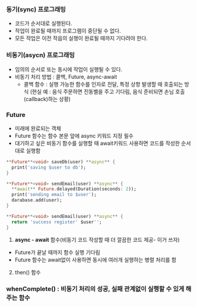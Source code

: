 ### 동기(sync) 프로그래밍
- 코드가 순서대로 실행된다.
- 작업이 완료될 때까지 프로그램이 중단될 수 없다.
- 모든 작업은 이전 작읍의 실행이 완료될 때까지 기다려야 한다.

### 비동기(asycn) 프로그래밍
- 임의의 순서로 또는 동시에 작업이 실행될 수 있다.
- 비동기 처리 방법 : 콜백, Future, async-await
  - 콜백 함수 : 실행 가능한 함수를 인자로 전달, 특정 상항 발생할 때 호출되는 방식
    (현실 예 : 음식 주문하면 진동벨을 주고 기다림, 음식 준비되면 손님 호출(callback)하는 상황)

### Future
- 미래에 완료되는 객체
- Future 함수는 함수 본문 앞에 async 키워드 지정 필수
- 대기하고 싶은 비동기 함수를 실행할 때 await키워드 사용하면 코드를 작성한 순서대로 실행함
```dart
**Future**<void> saveDb(user) **async** {
  print('saving $user to db');
}

**Future**<void> sendEmail(user) **async** {
  **await** Future.delayed(Duration(seconds: 2));
  print('sending email to $user');
  darabase.add(user);
}

**Future**<void> sendEmail(user) **async** {
  return 'success register' $user'';
}
```

1. **async - await** 함수(비동기 코드 작성할 때 더 깔끔한 코드 제공- 이거 쓰자)
  - Future가 끝날 때까지 함수 실행 기다림
  - Future 함수는 await없이 사용하면 동시에 여러개 실행하는 병렬 처리를 함
2. then() 함수

### whenComplete() : 비동기 처리의 성공, 실패 관계없이 실행할 수 있게 해 주는 함수